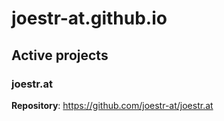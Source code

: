 # joestr-at.github.io
## Active projects
### joestr.at
**Repository**: https://github.com/joestr-at/joestr.at
